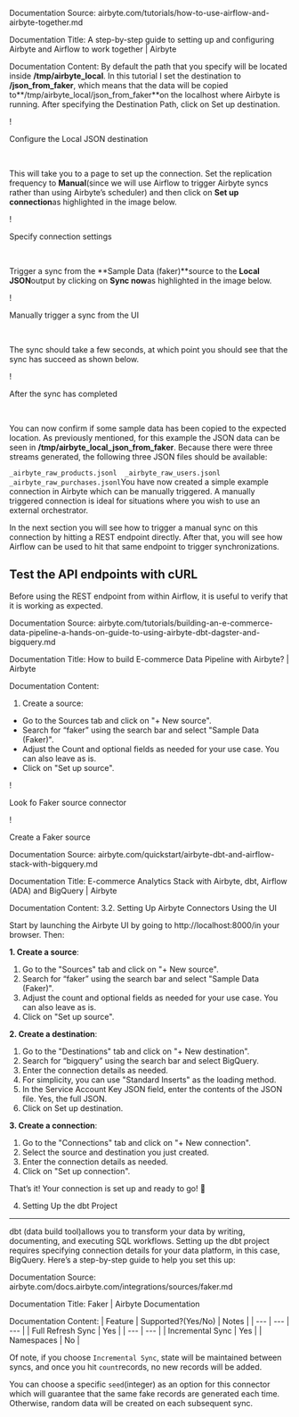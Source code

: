 Documentation Source:
airbyte.com/tutorials/how-to-use-airflow-and-airbyte-together.md

Documentation Title:
A step-by-step guide to setting up and configuring Airbyte and Airflow to work together | Airbyte

Documentation Content:
By default the path that you specify will be located inside **/tmp/airbyte\_local**. In this tutorial I set the destination to **/json\_from\_faker**, which means that the data will be copied to**/tmp/airbyte\_local/json\_from\_faker**on the localhost where Airbyte is running. After specifying the Destination Path, click on Set up destination. 

!

Configure the Local JSON destination

‍

This will take you to a page to set up the connection. Set the replication frequency to **Manual**(since we will use Airflow to trigger Airbyte syncs rather than using Airbyte’s scheduler) and then click on **Set up connection**as highlighted in the image below.

!

Specify connection settings

‍

Trigger a sync from the **Sample Data (faker)**source to the **Local JSON**output by clicking on **Sync now**as highlighted in the image below.

!

Manually trigger a sync from the UI

‍

The sync should take a few seconds, at which point you should see that the sync has succeed as shown below.

!

After the sync has completed

‍

You can now confirm if some sample data has been copied to the expected location. As previously mentioned, for this example the JSON data can be seen in **/tmp/airbyte\_local\_json\_from\_faker**. Because there were three streams generated, the following three JSON files should be available: 

`_airbyte_raw_products.jsonl 
_airbyte_raw_users.jsonl
_airbyte_raw_purchases.jsonl`You have now created a simple example connection in Airbyte which can be manually triggered. A manually triggered connection is ideal for situations where you wish to use an external orchestrator. 

In the next section you will see how to trigger a manual sync on this connection by hitting a REST endpoint directly. After that, you will see how Airflow can be used to hit that same endpoint to trigger synchronizations. 

Test the API endpoints with cURL
--------------------------------

Before using the REST endpoint from within Airflow, it is useful to verify that it is working as expected.



Documentation Source:
airbyte.com/tutorials/building-an-e-commerce-data-pipeline-a-hands-on-guide-to-using-airbyte-dbt-dagster-and-bigquery.md

Documentation Title:
How to build E-commerce Data Pipeline with Airbyte? | Airbyte

Documentation Content:
1. Create a source:

* Go to the Sources tab and click on "+ New source".
* Search for “faker” using the search bar and select "Sample Data (Faker)".
* Adjust the Count and optional fields as needed for your use case. You can also leave as is.
* Click on "Set up source".

!

Look fo Faker source connector

!

Create a Faker source



Documentation Source:
airbyte.com/quickstart/airbyte-dbt-and-airflow-stack-with-bigquery.md

Documentation Title:
E-commerce Analytics Stack with Airbyte, dbt, Airflow (ADA) and BigQuery | Airbyte

Documentation Content:
3.2. Setting Up Airbyte Connectors Using the UI

Start by launching the Airbyte UI by going to http://localhost:8000/in your browser. Then:

**1. Create a source**:

1. Go to the "Sources" tab and click on "+ New source".
2. Search for “faker” using the search bar and select "Sample Data (Faker)".
3. Adjust the count and optional fields as needed for your use case. You can also leave as is.
4. Click on "Set up source".

**2. Create a destination**:

1. Go to the "Destinations" tab and click on "+ New destination".
2. Search for “bigquery” using the search bar and select BigQuery.
3. Enter the connection details as needed.
4. For simplicity, you can use "Standard Inserts" as the loading method.
5. In the Service Account Key JSON field, enter the contents of the JSON file. Yes, the full JSON.
6. Click on Set up destination.

**3. Create a connection**:

1. Go to the "Connections" tab and click on "+ New connection".
2. Select the source and destination you just created.
3. Enter the connection details as needed.
4. Click on "Set up connection".

That’s it! Your connection is set up and ready to go! 🎉 

4. Setting Up the dbt Project
-----------------------------

dbt (data build tool)allows you to transform your data by writing, documenting, and executing SQL workflows. Setting up the dbt project requires specifying connection details for your data platform, in this case, BigQuery. Here’s a step-by-step guide to help you set this up:



Documentation Source:
airbyte.com/docs.airbyte.com/integrations/sources/faker.md

Documentation Title:
Faker | Airbyte Documentation

Documentation Content:
| Feature | Supported?(Yes/No) | Notes |
| --- | --- | --- |
| Full Refresh Sync | Yes |
| --- | --- |
| Incremental Sync | Yes |
| Namespaces | No |

Of note, if you choose `Incremental Sync`, state will be maintained between syncs, and once you hit
`count`records, no new records will be added.

You can choose a specific `seed`(integer) as an option for this connector which will guarantee that
the same fake records are generated each time. Otherwise, random data will be created on each
subsequent sync.



